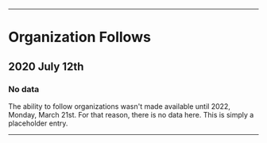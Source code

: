 
***

# Organization Follows

## 2020 July 12th

### No data

The ability to follow organizations wasn't made available until 2022, Monday, March 21st. For that reason, there is no data here. This is simply a placeholder entry.

***
